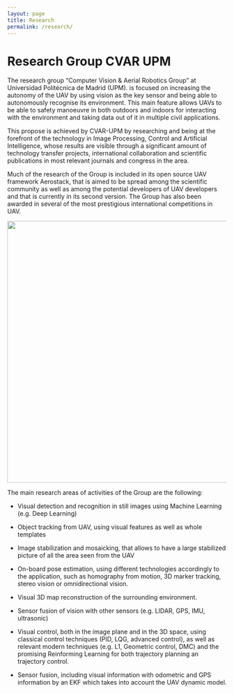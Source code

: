 ```yaml
---
layout: page
title: Research
permalink: /research/
---
```


# Research Group CVAR UPM

The research group “Computer Vision & Aerial Robotics Group” at Universidad Politécnica de Madrid (UPM). is focused on increasing the autonomy of the UAV by using vision as the key sensor and being able to autonomously recognise its environment. This main feature allows UAVs to be able to safety manoeuvre in both outdoors and indoors for interacting with the environment and taking data out of it in multiple civil applications.

This propose is achieved by CVAR-UPM by researching and being at the forefront of the technology in Image Processing, Control and Artificial Intelligence, whose results are visible through a significant amount of technology transfer projects, international collaboration and scientific publications in most relevant journals and congress in the area. 

Much of the research of the Group is included in its open source UAV framework Aerostack, that is aimed to be spread among the scientific community as well as among the potential developers of UAV developers and that is currently in its second version. The Group has also been awarded in several of the most prestigious international competitions in UAV. 

<a href="https://github.com/cvar-upm/cvar-upm.github.io/blob/main/assets/photoObservingDrone.png">
       <img src="https://github.com/cvar-upm/cvar-upm.github.io/blob/main/assets/photoObservingDrone.png" width=600>
   </a>

The main research areas of activities of the Group are the following:

- Visual detection and recognition in still images using Machine Learning (e.g. Deep Learning)

- Object tracking from UAV, using visual features as well as whole templates

- Image stabilization and mosaicking, that allows to have a large stabilized picture of all the area seen from the UAV

-	On-board pose estimation, using different technologies accordingly to the application, such as homography from motion, 3D marker tracking, stereo vision or omnidirectional vision.

-	Visual 3D map reconstruction of the surrounding environment.

- Sensor fusion of vision with other sensors (e.g. LIDAR, GPS, IMU, ultrasonic)

- Visual control, both in the image plane and in the 3D space, using classical control techniques (PID, LQG, advanced control), as well as relevant modern techniques (e.g. L1, Geometric control, DMC) and the promising Reinforming Learning for both trajectory planning an trajectory control.

- Sensor fusion, including visual information with odometric and GPS information by an EKF which takes into account the UAV dynamic model.

